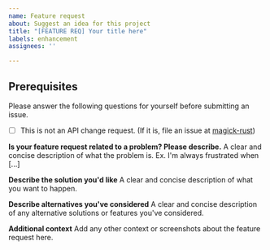 ```yaml
---
name: Feature request
about: Suggest an idea for this project
title: "[FEATURE REQ] Your title here"
labels: enhancement
assignees: ''

---
```


## Prerequisites

Please answer the following questions for yourself before submitting an issue.

- [ ] This is not an API change request. (If it is, file an issue at [magick-rust](https://github.com/nlfiedler/magick-rust))

**Is your feature request related to a problem? Please describe.**
A clear and concise description of what the problem is. Ex. I'm always frustrated when [...]

**Describe the solution you'd like**
A clear and concise description of what you want to happen.

**Describe alternatives you've considered**
A clear and concise description of any alternative solutions or features you've considered.

**Additional context**
Add any other context or screenshots about the feature request here.
